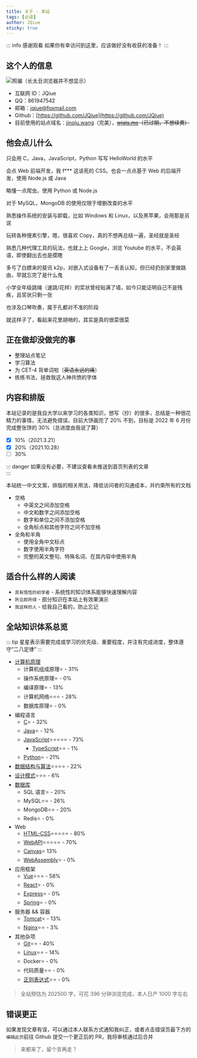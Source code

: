 ```yaml
---
title: 关于 - 本站
tags: [必读]
author: JQiue
sticky: true
---
```


::: info 感谢观看
如果你有幸访问到这里，应该做好没有收获的准备！
:::

## 这个人的信息

![照骗（长太丑浏览器并不想显示）](/)

+ 互联网 ID：JQiue
+ QQ：861947542
+ 邮箱：jqiue@foxmail.com
+ Github：[https://github.com/JQiue](https://github.com/JQiue)
+ 目前使用的站点域名：[jinqiu.wang](https://jinqiu.wang)（完美），~~[wjqis.me](https://wjqis.me)（已过期，不想续费）~~

## 他会点儿什么

只会用 C，Java，JavaScript，Python 写写 HelloWorld 的水平

会点 Web 前端开发，我 f*** 这该死的 CSS。也会一点点基于 Web 的后端开发，使用 Node.js 或 Java

略懂一点爬虫，使用 Python 或 Node.js

对于 MySQL，MongoDB 的使用仅限于增删改查的水平

熟悉操作系统的安装与卸载，比如 Windows 和 Linux，以及黑苹果，会用那是另说

玩转各种搜素引擎，嗯，很喜欢 Copy，真的不想再总结一遍，圣经就是圣经

熟悉几种代理工具的玩法，也就上上 Google，浏览 Youtube 的水平，不会英语，即使翻出去也是摸瞎

多亏了白嫖来的斐讯 k2p，对嵌入式设备有了一丢丢认知，但已经扔到家里做路由，早就忘完了是什么鬼

小学全年级跳绳（速跳/花样）的奖状曾经贴满了墙，如今只能证明自己不是残疾，且奖状只剩一张

也涉及口琴吹奏，属于孔都对不准的阶段

就这样子了，看起来花里胡哨的，其实是真的很菜很菜

## 正在做却没做完的事

+ 整理站点笔记
+ 学习算法
+ 为 CET-4 背单词啦（~~英语永远的痛~~）
+ 练练书法，拯救我这人神共愤的字体

## 内容和排版

本站记录的是我自大学以来学习的各类知识，想写（抄）的很多，总结是一种很花精力的事情，无法避免错误。目前大饼画完了 20% 不到，目标是 2022 年 6 月份完成整张饼的 30%（总进度由我说了算）

- [x] 10%（2021.3.21）
- [x] 20%（2021.10.28）
- [ ] 30%

::: danger
如果没有必要，不建议查看未推送到首页列表的文章  
:::

本站统一中文文案，排版的相关用法，降低访问者的沟通成本，并约束所有的文档

+ 空格
  + 中英文之间添加空格
  + 中文和数字之间添加空格
  + 数字和单位之间不添加空格
  + 全角标点和其他字符之间不加空格
+ 全角和半角
  + 使用全角中文标点
  + 数字使用半角字符
  + 完整的英文整句、特殊名词、在其内容中使用半角

## 适合什么样的人阅读

+ `具有悟性的初学者` - 系统性的知识体系能够快速理解内容
+ `所见即所得` - 部分知识在本站上有效果演示
+ `我这样的人` - 给我自己看的，防止忘记

## 全站知识体系总览

::: tip
星星表示需要完成或学习的优先级、重要程度，并注有完成进度，整体遵守“二八定律”
:::

+ [计算机原理](/theory/)
  + 计算机组成原理:star: - 31%
  + 操作系统原理:star: - 0%
  + 编译原理:star: - 13%
  + 计算机网络:star::star::star: - 28%
  + 数据库原理:star: - 0%
+ 编程语言
  + [C](/c/):star: - 32%
  + [Java](/java/):star: - 12%
  + [JavaScript](/js/):star::star::star::star::star: - 73%
    + [TypeScript](/sundry/typescript/):star::star: - 1%
  + [Python](/python/):star: - 21%
+ [数据结构与算法](/ds-algorithm/):star::star::star::star: - 22%
+ [设计模式](/design-pattern/):star::star::star: - 6%
+ [数据库](/database/)
  + SQL 语言:star: - 20%
  + MySQL:star::star: - 26%
  + MongoDB:star::star: - 20%
  + Redis:star: - 0%
+ Web
  + [HTML-CSS](/html-css/):star::star::star::star::star: - 80%  
  + [WebAPI](/webapi/):star::star::star::star::star: - 70%
  + [Canvas](/canvas/):star: 13%
  + [WebAssembly](/wasm/):star: - 0%
+ 应用框架
  + [Vue](/vue/):star::star::star: - 58%
  + [React](/react/):star: - 0%
  + [Express](/express/):star: - 0%
  + [Spring](/spring/):star: - 0%
+ 服务器 && 容器
  + [Tomcat](/sundry/tomcat/):star: - 13%
  + [Nginx](/sundry/nginx/):star::star: - 3%
+ 其他杂项
  + [Git](/sundry/git/):star::star: - 40%
  + [Linux](/linux/):star::star: - 14%
  + Docker:star: - 0%
  + 代码质量:star::star: - 0%
  + [正则表达式](/sundry/regex/):star::star: - 0%

> 全站预估为 202500 字，可花 396 分钟浏览完成，本人日产 1000 字左右

## 错误更正

如果发现文章有误，可以通过本人联系方式通知我纠正，或者点击错误页最下方的`编辑此页`前往 Github 提交一个更正后的 PR，我将审核通过后合并

> 来都来了，留个言再走？
